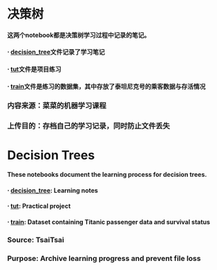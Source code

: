# 决策树
#### 这两个notebook都是决策树学习过程中记录的笔记。
#### $\cdot$ [decision_tree](decision_tree.ipynb)文件记录了学习笔记
#### $\cdot$ [tut](tut.ipynb)文件是项目练习
#### $\cdot$ [train](train.csv)文件是练习的数据集，其中存放了泰坦尼克号的乘客数据与存活情况


### 内容来源：菜菜的机器学习课程
### 上传目的：存档自己的学习记录，同时防止文件丢失

# Decision Trees
#### These notebooks document the learning process for decision trees.

#### $\cdot$ [decision_tree](decision_tree.ipynb): Learning notes

#### $\cdot$ [tut](tut.ipynb): Practical project

#### $\cdot$ [train](train.csv): Dataset containing Titanic passenger data and survival status

### Source: TsaiTsai
### Purpose: Archive learning progress and prevent file loss

